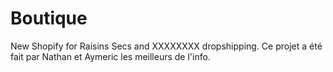 # Boutique

New Shopify for Raisins Secs and XXXXXXXX dropshipping.
Ce projet a été fait par Nathan et Aymeric les meilleurs de l'info.